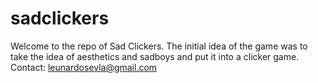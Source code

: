 # sadclickers
Welcome to the repo of Sad Clickers.
The initial idea of the game was to take the idea of aesthetics and sadboys and put it into a clicker game.
Contact: leunardosevla@gmail.com
